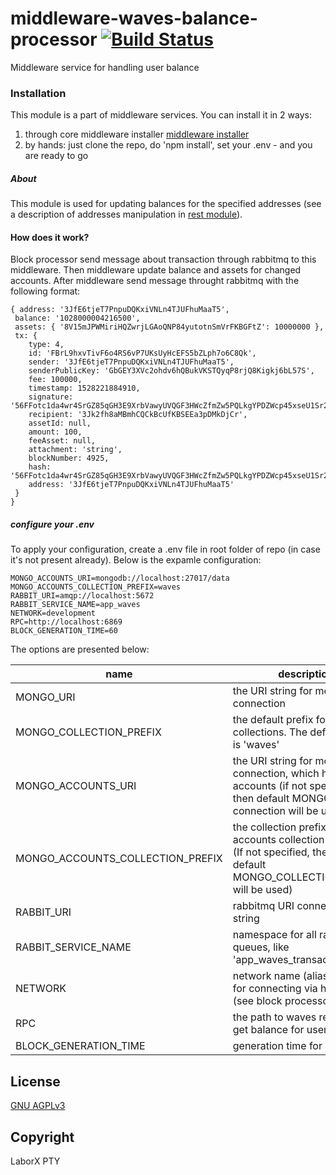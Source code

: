 # middleware-waves-balance-processor [![Build Status](https://travis-ci.org/ChronoBank/middleware-waves-balance-processor.svg?branch=master)](https://travis-ci.org/ChronoBank/middleware-waves-balance-processor)

Middleware service for handling user balance

### Installation

This module is a part of middleware services. You can install it in 2 ways:

1) through core middleware installer  [middleware installer](https://github.com/ChronoBank/middleware)
2) by hands: just clone the repo, do 'npm install', set your .env - and you are ready to go

##### About
This module is used for updating balances for the specified addresses (see a description of addresses manipulation in [rest module](https://github.com/ChronoBank/middleware-waves-rest)).

#### How does it work?

Block processor send message about transaction through rabbitmq to this middleware. Then middleware update balance and assets
for changed accounts. After middleware send message throught rabbitmq with the following format:

```
{ address: '3JfE6tjeT7PnpuDQKxiVNLn4TJUFhuMaaT5',
 balance: '1028000004216500',
 assets: { '8V15mJPWMiriHQZwrjLGAoQNP84yutotnSmVrFKBGFtZ': 10000000 },
 tx: { 
    type: 4,
    id: 'FBrL9hxvTivF6o4RS6vP7UKsUyHcEFS5bZLph7o6C8Qk',
    sender: '3JfE6tjeT7PnpuDQKxiVNLn4TJUFhuMaaT5',
    senderPublicKey: 'GbGEY3XVc2ohdv6hQBukVKSTQyqP8rjQ8Kigkj6bL57S',
    fee: 100000,
    timestamp: 1528221884910,
    signature: '56FFotc1da4wr4SrGZ85qGH3E9XrbVawyUVQGF3HWcZfmZw5PQLkgYPDZWcp45xseU1Sr2RjLt6WHrPXf7imgGz5',
    recipient: '3Jk2fh8aMBmhCQCkBcUfKBSEEa3pDMkDjCr',
    assetId: null,
    amount: 100,
    feeAsset: null,
    attachment: 'string',
    blockNumber: 4925,
    hash: '56FFotc1da4wr4SrGZ85qGH3E9XrbVawyUVQGF3HWcZfmZw5PQLkgYPDZWcp45xseU1Sr2RjLt6WHrPXf7imgGz5',
    address: '3JfE6tjeT7PnpuDQKxiVNLn4TJUFhuMaaT5' 
 } 
}
```



##### сonfigure your .env

To apply your configuration, create a .env file in root folder of repo (in case it's not present already).
Below is the expamle configuration:

```
MONGO_ACCOUNTS_URI=mongodb://localhost:27017/data
MONGO_ACCOUNTS_COLLECTION_PREFIX=waves
RABBIT_URI=amqp://localhost:5672
RABBIT_SERVICE_NAME=app_waves
NETWORK=development
RPC=http://localhost:6869
BLOCK_GENERATION_TIME=60
```

The options are presented below:

| name | description|
| ------ | ------ |
| MONGO_URI   | the URI string for mongo connection
| MONGO_COLLECTION_PREFIX   | the default prefix for all mongo collections. The default value is 'waves'
| MONGO_ACCOUNTS_URI   | the URI string for mongo connection, which holds users accounts (if not specified, then default MONGO_URI connection will be used)
| MONGO_ACCOUNTS_COLLECTION_PREFIX   | the collection prefix for accounts collection in mongo (If not specified, then the default MONGO_COLLECTION_PREFIX will be used)
| RABBIT_URI   | rabbitmq URI connection string
| RABBIT_SERVICE_NAME   | namespace for all rabbitmq queues, like 'app_waves_transaction'
| NETWORK   | network name (alias)- is used for connecting via http node (see block processor section)
| RPC   | the path to waves rest api for get balance for user
| BLOCK_GENERATION_TIME | generation time for block

License
----
 [GNU AGPLv3](LICENSE)

Copyright
----
LaborX PTY
